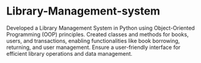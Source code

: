 # Library-Management-system
Developed a Library Management System in Python using Object-Oriented Programming (OOP) principles. Created classes and methods for books, users, and transactions, enabling functionalities like book borrowing, returning, and user management. Ensure a user-friendly interface for efficient library operations and data management.




